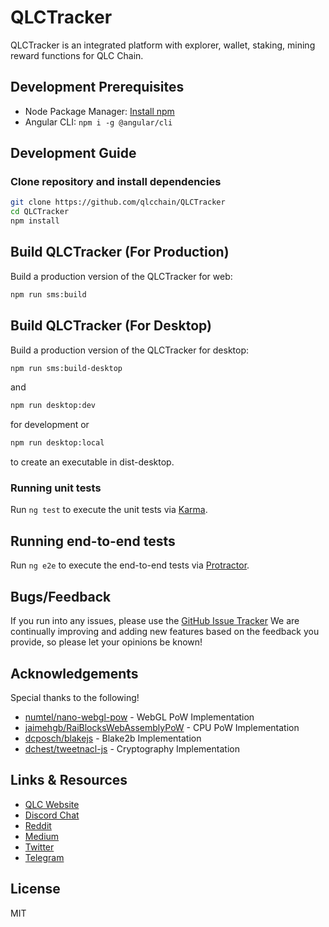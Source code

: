 # QLCTracker 

QLCTracker is an integrated platform with explorer, wallet, staking, mining reward functions for QLC Chain.


## Development Prerequisites

- Node Package Manager: [Install npm](https://www.npmjs.com/get-npm)
- Angular CLI: `npm i -g @angular/cli`

## Development Guide

### Clone repository and install dependencies

```bash
git clone https://github.com/qlcchain/QLCTracker
cd QLCTracker
npm install
```

## Build QLCTracker (For Production)

Build a production version of the QLCTracker for web:

```bash
npm run sms:build
```

## Build QLCTracker (For Desktop)

Build a production version of the QLCTracker for desktop:

```bash
npm run sms:build-desktop
```

and 

```bash
npm run desktop:dev
```

for development or

```bash
npm run desktop:local
```

to create an executable in dist-desktop.

### Running unit tests

Run `ng test` to execute the unit tests via [Karma](https://karma-runner.github.io).

## Running end-to-end tests

Run `ng e2e` to execute the end-to-end tests via [Protractor](http://www.protractortest.org/).

## Bugs/Feedback

If you run into any issues, please use the [GitHub Issue Tracker](https://github.com/qlcchain/sms-billing/issues)
We are continually improving and adding new features based on the feedback you provide, so please let your opinions be known!

## Acknowledgements

Special thanks to the following!

- [numtel/nano-webgl-pow](https://github.com/numtel/nano-webgl-pow) - WebGL PoW Implementation
- [jaimehgb/RaiBlocksWebAssemblyPoW](https://github.com/jaimehgb/RaiBlocksWebAssemblyPoW) - CPU PoW Implementation
- [dcposch/blakejs](https://github.com/dcposch/blakejs) - Blake2b Implementation
- [dchest/tweetnacl-js](https://github.com/dchest/tweetnacl-js) - Cryptography Implementation

## Links & Resources

- [QLC Website](https://qlcchain.org)
- [Discord Chat](https://discord.gg/JnCnhjr)
- [Reddit](https://www.reddit.com/r/Qlink/)
- [Medium](https://medium.com/qlc-chain)
- [Twitter](https://twitter.com/QLCchain)
- [Telegram](https://t.me/qlinkmobile)

## License

MIT

